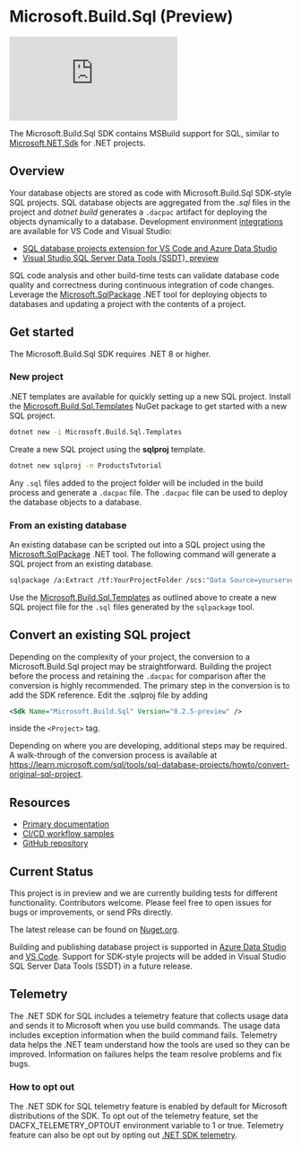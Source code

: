 # Microsoft.Build.Sql (Preview)

![NuGet Version](https://img.shields.io/nuget/v/microsoft.build.sql)

The Microsoft.Build.Sql SDK contains MSBuild support for SQL, similar to [Microsoft.NET.Sdk](https://learn.microsoft.com/dotnet/core/project-sdk/overview) for .NET projects.

## Overview

Your database objects are stored as code with Microsoft.Build.Sql SDK-style SQL projects. SQL database objects are aggregated from the *.sql* files in the project and *dotnet build* generates a `.dacpac` artifact for deploying the objects dynamically to a database. Development environment [integrations](https://learn.microsoft.com/sql/tools/sql-database-projects/sql-projects-tools) are available for VS Code and Visual Studio:

- [SQL database projects extension for VS Code and Azure Data Studio](https://marketplace.visualstudio.com/items?itemName=ms-mssql.sql-database-projects-vscode)
- [Visual Studio SQL Server Data Tools (SSDT), preview](https://learn.microsoft.com/sql/ssdt/download-sql-server-data-tools-ssdt)

SQL code analysis and other build-time tests can validate database code quality and correctness during continuous integration of code changes. Leverage the [Microsoft.SqlPackage](https://www.nuget.org/packages/Microsoft.sqlpackage) .NET tool for deploying objects to databases and updating a project with the contents of a project.

## Get started

The Microsoft.Build.Sql SDK requires .NET 8 or higher.

### New project

.NET templates are available for quickly setting up a new SQL project. Install the [Microsoft.Build.Sql.Templates](https://www.nuget.org/packages/Microsoft.build.sql.templates) NuGet package to get started with a new SQL project.

```bash
dotnet new -i Microsoft.Build.Sql.Templates
```

Create a new SQL project using the **sqlproj** template.

```bash
dotnet new sqlproj -n ProductsTutorial
```

Any `.sql` files added to the project folder will be included in the build process and generate a `.dacpac` file. The `.dacpac` file can be used to deploy the database objects to a database.

### From an existing database

An existing database can be scripted out into a SQL project using the [Microsoft.SqlPackage](https://www.nuget.org/packages/Microsoft.sqlpackage) .NET tool. The following command will generate a SQL project from an existing database.

```bash
sqlpackage /a:Extract /tf:YourProjectFolder /scs:"Data Source=yourservername;Initial Catalog=yourdatabasename;Authentication=Active Directory Interactive" /p:ExtractTarget=SchemaObjectType
```

Use the [Microsoft.Build.Sql.Templates](https://www.nuget.org/packages/Microsoft.build.sql.templates) as outlined above to create a new SQL project file for the `.sql` files generated by the `sqlpackage` tool.

## Convert an existing SQL project

Depending on the complexity of your project, the conversion to a Microsoft.Build.Sql project may be straightforward. Building the project before the process and retaining the `.dacpac` for comparison after the conversion is highly recommended. The primary step in the conversion is to add the SDK reference. Edit the .sqlproj file by adding
```xml
<Sdk Name="Microsoft.Build.Sql" Version="0.2.5-preview" />
``` 
inside the `<Project>` tag.

Depending on where you are developing, additional steps may be required. A walk-through of the conversion process is available at https://learn.microsoft.com/sql/tools/sql-database-projects/howto/convert-original-sql-project.

## Resources

- [Primary documentation](https://aka.ms/sqlprojects)
- [CI/CD workflow samples](https://aka.ms/sqlprojects-samples)
- [GitHub repository](https://github.com/microsoft/dacfx)

## Current Status
This project is in preview and we are currently building tests for different functionality. Contributors welcome. Please feel free to open issues for bugs or improvements, or send PRs directly.

The latest release can be found on [Nuget.org](https://www.nuget.org/packages/Microsoft.Build.Sql/).

Building and publishing database project is supported in [Azure Data Studio](https://github.com/microsoft/azuredatastudio) and [VS Code](https://marketplace.visualstudio.com/items?itemName=ms-mssql.sql-database-projects-vscode). Support for SDK-style projects will be added in Visual Studio SQL Server Data Tools (SSDT) in a future release.


## Telemetry
The .NET SDK for SQL includes a telemetry feature that collects usage data and sends it to Microsoft when you use build commands. The usage data includes exception information when the build command fails. Telemetry data helps the .NET team understand how the tools are used so they can be improved. Information on failures helps the team resolve problems and fix bugs.

### How to opt out
The .NET SDK for SQL telemetry feature is enabled by default for Microsoft distributions of the SDK. To opt out of the telemetry feature, set the DACFX_TELEMETRY_OPTOUT environment variable to 1 or true. Telemetry feature can also be opt out by opting out [.NET SDK telemetry](https://learn.microsoft.com/dotnet/core/tools/telemetry#how-to-opt-out).
